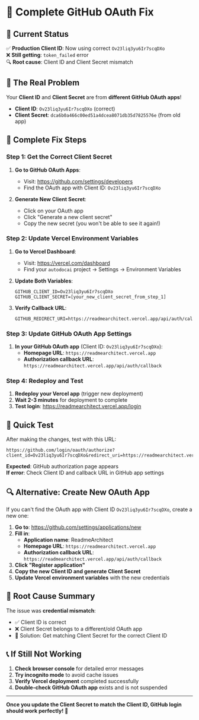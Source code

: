 # 🔧 Complete GitHub OAuth Fix

## 🎯 Current Status

✅ **Production Client ID**: Now using correct `Ov23liq3yu6Ir7scqDXo`  
❌ **Still getting**: `token_failed` error  
🔍 **Root cause**: Client ID and Client Secret mismatch

## 🚨 The Real Problem

Your **Client ID** and **Client Secret** are from **different GitHub OAuth apps**!

- **Client ID**: `Ov23liq3yu6Ir7scqDXo` (correct)
- **Client Secret**: `dca6b0a466c00ed51a4dcea8071db35d7825576e` (from old app)

## 🔧 Complete Fix Steps

### Step 1: Get the Correct Client Secret

1. **Go to GitHub OAuth Apps**:
   - Visit: https://github.com/settings/developers
   - Find the OAuth app with Client ID: `Ov23liq3yu6Ir7scqDXo`

2. **Generate New Client Secret**:
   - Click on your OAuth app
   - Click "Generate a new client secret"
   - Copy the new secret (you won't be able to see it again!)

### Step 2: Update Vercel Environment Variables

1. **Go to Vercel Dashboard**:
   - Visit: https://vercel.com/dashboard
   - Find your `autodocai` project → Settings → Environment Variables

2. **Update Both Variables**:
   ```
   GITHUB_CLIENT_ID=Ov23liq3yu6Ir7scqDXo
   GITHUB_CLIENT_SECRET=[your_new_client_secret_from_step_1]
   ```

3. **Verify Callback URL**:
   ```
   GITHUB_REDIRECT_URI=https://readmearchitect.vercel.app/api/auth/callback
   ```

### Step 3: Update GitHub OAuth App Settings

1. **In your GitHub OAuth app** (Client ID: `Ov23liq3yu6Ir7scqDXo`):
   - **Homepage URL**: `https://readmearchitect.vercel.app`
   - **Authorization callback URL**: `https://readmearchitect.vercel.app/api/auth/callback`

### Step 4: Redeploy and Test

1. **Redeploy your Vercel app** (trigger new deployment)
2. **Wait 2-3 minutes** for deployment to complete
3. **Test login**: https://readmearchitect.vercel.app/login

## 🧪 Quick Test

After making the changes, test with this URL:
```
https://github.com/login/oauth/authorize?client_id=Ov23liq3yu6Ir7scqDXo&redirect_uri=https://readmearchitect.vercel.app/api/auth/callback&scope=repo&state=test
```

**Expected**: GitHub authorization page appears  
**If error**: Check Client ID and callback URL in GitHub app settings

## 🔍 Alternative: Create New OAuth App

If you can't find the OAuth app with Client ID `Ov23liq3yu6Ir7scqDXo`, create a new one:

1. **Go to**: https://github.com/settings/applications/new
2. **Fill in**:
   - **Application name**: ReadmeArchitect
   - **Homepage URL**: `https://readmearchitect.vercel.app`
   - **Authorization callback URL**: `https://readmearchitect.vercel.app/api/auth/callback`
3. **Click "Register application"**
4. **Copy the new Client ID and generate Client Secret**
5. **Update Vercel environment variables** with the new credentials

## 🎯 Root Cause Summary

The issue was **credential mismatch**:
- ✅ Client ID is correct
- ❌ Client Secret belongs to a different/old OAuth app
- 🔧 Solution: Get matching Client Secret for the correct Client ID

## 📞 If Still Not Working

1. **Check browser console** for detailed error messages
2. **Try incognito mode** to avoid cache issues
3. **Verify Vercel deployment** completed successfully
4. **Double-check GitHub OAuth app** exists and is not suspended

---

**Once you update the Client Secret to match the Client ID, GitHub login should work perfectly! 🚀**